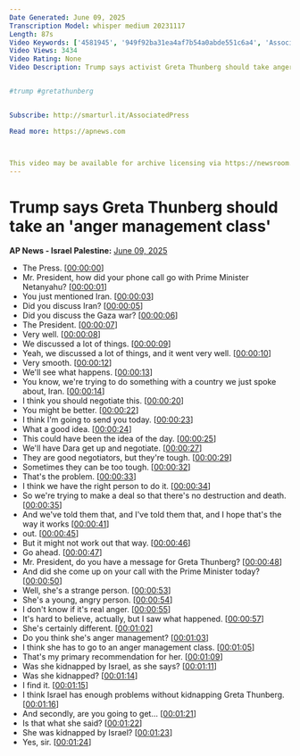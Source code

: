 ```yaml
---
Date Generated: June 09, 2025
Transcription Model: whisper medium 20231117
Length: 87s
Video Keywords: ['4581945', '949f92ba31ea4af7b54a0abde551c6a4', 'Associated Press', 'Benjamin Netanyahu', 'Dara Khosrowshahi', 'Donald Trump', 'Gaza Strip', 'Greta Thunberg', 'Iran', 'Israel', 'US Trump Mideast Thunberg (CR)', 'a03d3709c63a443ea7a11fac4db403fa', 'news']
Video Views: 3434
Video Rating: None
Video Description: Trump says activist Greta Thunberg should take anger management classes. Thunberg arrived at a port in Israel on Monday after Israeli forces boarded the Gaza-bound boat she was traveling on with other activists and detained them. Read more: https://bit.ly/43Sk7Gg

#trump #gretathunberg 

Subscribe: http://smarturl.it/AssociatedPress
Read more: https://apnews.com​

This video may be available for archive licensing via https://newsroom.ap.org/home
---
```


# Trump says Greta Thunberg should take an 'anger management class'
**AP News - Israel Palestine:** [June 09, 2025](https://www.youtube.com/watch?v=KEq4CEd_ZT4)
*  The Press. [[00:00:00](https://www.youtube.com/watch?v=KEq4CEd_ZT4&t=0.0s)]
*  Mr. President, how did your phone call go with Prime Minister Netanyahu? [[00:00:01](https://www.youtube.com/watch?v=KEq4CEd_ZT4&t=1.0s)]
*  You just mentioned Iran. [[00:00:03](https://www.youtube.com/watch?v=KEq4CEd_ZT4&t=3.44s)]
*  Did you discuss Iran? [[00:00:05](https://www.youtube.com/watch?v=KEq4CEd_ZT4&t=5.0s)]
*  Did you discuss the Gaza war? [[00:00:06](https://www.youtube.com/watch?v=KEq4CEd_ZT4&t=6.0s)]
*  The President. [[00:00:07](https://www.youtube.com/watch?v=KEq4CEd_ZT4&t=7.0s)]
*  Very well. [[00:00:08](https://www.youtube.com/watch?v=KEq4CEd_ZT4&t=8.0s)]
*  We discussed a lot of things. [[00:00:09](https://www.youtube.com/watch?v=KEq4CEd_ZT4&t=9.0s)]
*  Yeah, we discussed a lot of things, and it went very well. [[00:00:10](https://www.youtube.com/watch?v=KEq4CEd_ZT4&t=10.0s)]
*  Very smooth. [[00:00:12](https://www.youtube.com/watch?v=KEq4CEd_ZT4&t=12.96s)]
*  We'll see what happens. [[00:00:13](https://www.youtube.com/watch?v=KEq4CEd_ZT4&t=13.96s)]
*  You know, we're trying to do something with a country we just spoke about, Iran. [[00:00:14](https://www.youtube.com/watch?v=KEq4CEd_ZT4&t=14.96s)]
*  I think you should negotiate this. [[00:00:20](https://www.youtube.com/watch?v=KEq4CEd_ZT4&t=20.84s)]
*  You might be better. [[00:00:22](https://www.youtube.com/watch?v=KEq4CEd_ZT4&t=22.32s)]
*  I think I'm going to send you today. [[00:00:23](https://www.youtube.com/watch?v=KEq4CEd_ZT4&t=23.32s)]
*  What a good idea. [[00:00:24](https://www.youtube.com/watch?v=KEq4CEd_ZT4&t=24.76s)]
*  This could have been the idea of the day. [[00:00:25](https://www.youtube.com/watch?v=KEq4CEd_ZT4&t=25.76s)]
*  We'll have Dara get up and negotiate. [[00:00:27](https://www.youtube.com/watch?v=KEq4CEd_ZT4&t=27.080000000000002s)]
*  They are good negotiators, but they're tough. [[00:00:29](https://www.youtube.com/watch?v=KEq4CEd_ZT4&t=29.84s)]
*  Sometimes they can be too tough. [[00:00:32](https://www.youtube.com/watch?v=KEq4CEd_ZT4&t=32.24s)]
*  That's the problem. [[00:00:33](https://www.youtube.com/watch?v=KEq4CEd_ZT4&t=33.24s)]
*  I think we have the right person to do it. [[00:00:34](https://www.youtube.com/watch?v=KEq4CEd_ZT4&t=34.24s)]
*  So we're trying to make a deal so that there's no destruction and death. [[00:00:35](https://www.youtube.com/watch?v=KEq4CEd_ZT4&t=35.24s)]
*  And we've told them that, and I've told them that, and I hope that's the way it works [[00:00:41](https://www.youtube.com/watch?v=KEq4CEd_ZT4&t=41.96s)]
*  out. [[00:00:45](https://www.youtube.com/watch?v=KEq4CEd_ZT4&t=45.28s)]
*  But it might not work out that way. [[00:00:46](https://www.youtube.com/watch?v=KEq4CEd_ZT4&t=46.28s)]
*  Go ahead. [[00:00:47](https://www.youtube.com/watch?v=KEq4CEd_ZT4&t=47.28s)]
*  Mr. President, do you have a message for Greta Thunberg? [[00:00:48](https://www.youtube.com/watch?v=KEq4CEd_ZT4&t=48.28s)]
*  And did she come up on your call with the Prime Minister today? [[00:00:50](https://www.youtube.com/watch?v=KEq4CEd_ZT4&t=50.8s)]
*  Well, she's a strange person. [[00:00:53](https://www.youtube.com/watch?v=KEq4CEd_ZT4&t=53.120000000000005s)]
*  She's a young, angry person. [[00:00:54](https://www.youtube.com/watch?v=KEq4CEd_ZT4&t=54.84s)]
*  I don't know if it's real anger. [[00:00:55](https://www.youtube.com/watch?v=KEq4CEd_ZT4&t=55.84s)]
*  It's hard to believe, actually, but I saw what happened. [[00:00:57](https://www.youtube.com/watch?v=KEq4CEd_ZT4&t=57.32s)]
*  She's certainly different. [[00:01:02](https://www.youtube.com/watch?v=KEq4CEd_ZT4&t=62.44s)]
*  Do you think she's anger management? [[00:01:03](https://www.youtube.com/watch?v=KEq4CEd_ZT4&t=63.44s)]
*  I think she has to go to an anger management class. [[00:01:05](https://www.youtube.com/watch?v=KEq4CEd_ZT4&t=65.36s)]
*  That's my primary recommendation for her. [[00:01:09](https://www.youtube.com/watch?v=KEq4CEd_ZT4&t=69.4s)]
*  Was she kidnapped by Israel, as she says? [[00:01:11](https://www.youtube.com/watch?v=KEq4CEd_ZT4&t=71.36s)]
*  Was she kidnapped? [[00:01:14](https://www.youtube.com/watch?v=KEq4CEd_ZT4&t=74.6s)]
*  I find it. [[00:01:15](https://www.youtube.com/watch?v=KEq4CEd_ZT4&t=75.6s)]
*  I think Israel has enough problems without kidnapping Greta Thunberg. [[00:01:16](https://www.youtube.com/watch?v=KEq4CEd_ZT4&t=76.6s)]
*  And secondly, are you going to get... [[00:01:21](https://www.youtube.com/watch?v=KEq4CEd_ZT4&t=81.72s)]
*  Is that what she said? [[00:01:22](https://www.youtube.com/watch?v=KEq4CEd_ZT4&t=82.72s)]
*  She was kidnapped by Israel? [[00:01:23](https://www.youtube.com/watch?v=KEq4CEd_ZT4&t=83.72s)]
*  Yes, sir. [[00:01:24](https://www.youtube.com/watch?v=KEq4CEd_ZT4&t=84.72s)]
